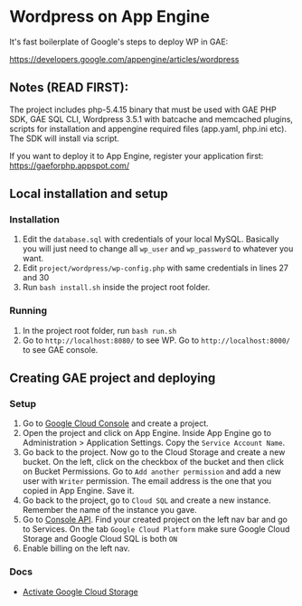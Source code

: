 Wordpress on App Engine
======================

It's fast boilerplate of Google's steps to deploy WP in GAE:

https://developers.google.com/appengine/articles/wordpress

## Notes (READ FIRST): 

The project includes php-5.4.15 binary that must be used with GAE PHP SDK, GAE SQL CLI, Wordpress 3.5.1 with batcache and memcached plugins, scripts for installation and appengine required files (app.yaml, php.ini etc). The SDK will install via script.

If you want to deploy it to App Engine, register your application first:
https://gaeforphp.appspot.com/

## Local installation and setup

### Installation

1. Edit the `database.sql` with credentials of your local MySQL. Basically you will just need to change all `wp_user`
and `wp_password` to whatever you want.
2. Edit `project/wordpress/wp-config.php` with same credentials in lines 27 and 30
3. Run `bash install.sh` inside the project root folder.

### Running

1. In the project root folder, run `bash run.sh`
2. Go to `http://localhost:8080/` to see WP. Go to `http://localhost:8000/` to see GAE console.

## Creating GAE project and deploying

### Setup

1. Go to [Google Cloud Console](https://cloud.google.com/console) and create a project.
2. Open the project and click on App Engine. Inside App Engine go to Administration > Application Settings. 
Copy the `Service Account Name`.
3. Go back to the project. Now go to the Cloud Storage and create a new bucket. On the left, click on the 
checkbox of the bucket and then click on Bucket Permissions. Go to `Add another permission` and add a new user with `Writer` permission.
The email address is the one that you copied in App Engine. Save it.
4. Go back to the project, go to `Cloud SQL` and create a new instance. Remember the name of the instance you gave.
5. Go to [Console API](https://code.google.com/apis/console). Find your created project on the left nav bar and go to Services.
On the tab `Google Cloud Platform` make sure Google Cloud Storage and Google Cloud SQL is both `ON`
6. Enable billing on the left nav.

### Docs

* [Activate Google Cloud Storage](https://developers.google.com/storage/docs/signup)
